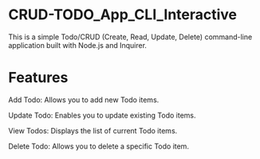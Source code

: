 # CRUD-TODO_App_CLI_Interactive
This is a simple Todo/CRUD (Create, Read, Update, Delete) command-line application built with Node.js and Inquirer.

# Features
Add Todo:
Allows you to add new Todo items.

Update Todo:
Enables you to update existing Todo items.

View Todos:
Displays the list of current Todo items.

Delete Todo:
Allows you to delete a specific Todo item.

